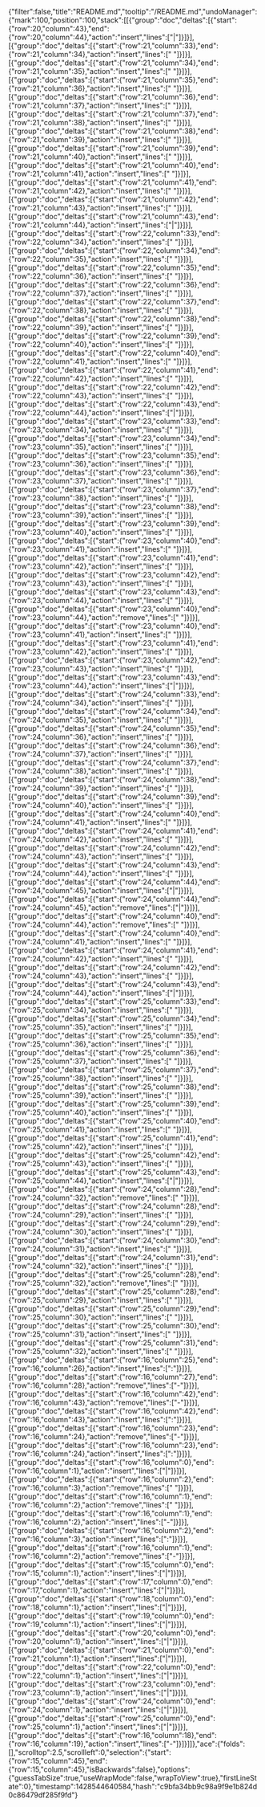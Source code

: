 {"filter":false,"title":"README.md","tooltip":"/README.md","undoManager":{"mark":100,"position":100,"stack":[[{"group":"doc","deltas":[{"start":{"row":20,"column":43},"end":{"row":20,"column":44},"action":"insert","lines":["|"]}]}],[{"group":"doc","deltas":[{"start":{"row":21,"column":33},"end":{"row":21,"column":34},"action":"insert","lines":[" "]}]}],[{"group":"doc","deltas":[{"start":{"row":21,"column":34},"end":{"row":21,"column":35},"action":"insert","lines":[" "]}]}],[{"group":"doc","deltas":[{"start":{"row":21,"column":35},"end":{"row":21,"column":36},"action":"insert","lines":[" "]}]}],[{"group":"doc","deltas":[{"start":{"row":21,"column":36},"end":{"row":21,"column":37},"action":"insert","lines":[" "]}]}],[{"group":"doc","deltas":[{"start":{"row":21,"column":37},"end":{"row":21,"column":38},"action":"insert","lines":[" "]}]}],[{"group":"doc","deltas":[{"start":{"row":21,"column":38},"end":{"row":21,"column":39},"action":"insert","lines":[" "]}]}],[{"group":"doc","deltas":[{"start":{"row":21,"column":39},"end":{"row":21,"column":40},"action":"insert","lines":[" "]}]}],[{"group":"doc","deltas":[{"start":{"row":21,"column":40},"end":{"row":21,"column":41},"action":"insert","lines":[" "]}]}],[{"group":"doc","deltas":[{"start":{"row":21,"column":41},"end":{"row":21,"column":42},"action":"insert","lines":[" "]}]}],[{"group":"doc","deltas":[{"start":{"row":21,"column":42},"end":{"row":21,"column":43},"action":"insert","lines":[" "]}]}],[{"group":"doc","deltas":[{"start":{"row":21,"column":43},"end":{"row":21,"column":44},"action":"insert","lines":["|"]}]}],[{"group":"doc","deltas":[{"start":{"row":22,"column":33},"end":{"row":22,"column":34},"action":"insert","lines":[" "]}]}],[{"group":"doc","deltas":[{"start":{"row":22,"column":34},"end":{"row":22,"column":35},"action":"insert","lines":[" "]}]}],[{"group":"doc","deltas":[{"start":{"row":22,"column":35},"end":{"row":22,"column":36},"action":"insert","lines":[" "]}]}],[{"group":"doc","deltas":[{"start":{"row":22,"column":36},"end":{"row":22,"column":37},"action":"insert","lines":[" "]}]}],[{"group":"doc","deltas":[{"start":{"row":22,"column":37},"end":{"row":22,"column":38},"action":"insert","lines":[" "]}]}],[{"group":"doc","deltas":[{"start":{"row":22,"column":38},"end":{"row":22,"column":39},"action":"insert","lines":[" "]}]}],[{"group":"doc","deltas":[{"start":{"row":22,"column":39},"end":{"row":22,"column":40},"action":"insert","lines":[" "]}]}],[{"group":"doc","deltas":[{"start":{"row":22,"column":40},"end":{"row":22,"column":41},"action":"insert","lines":[" "]}]}],[{"group":"doc","deltas":[{"start":{"row":22,"column":41},"end":{"row":22,"column":42},"action":"insert","lines":[" "]}]}],[{"group":"doc","deltas":[{"start":{"row":22,"column":42},"end":{"row":22,"column":43},"action":"insert","lines":[" "]}]}],[{"group":"doc","deltas":[{"start":{"row":22,"column":43},"end":{"row":22,"column":44},"action":"insert","lines":["|"]}]}],[{"group":"doc","deltas":[{"start":{"row":23,"column":33},"end":{"row":23,"column":34},"action":"insert","lines":[" "]}]}],[{"group":"doc","deltas":[{"start":{"row":23,"column":34},"end":{"row":23,"column":35},"action":"insert","lines":[" "]}]}],[{"group":"doc","deltas":[{"start":{"row":23,"column":35},"end":{"row":23,"column":36},"action":"insert","lines":[" "]}]}],[{"group":"doc","deltas":[{"start":{"row":23,"column":36},"end":{"row":23,"column":37},"action":"insert","lines":[" "]}]}],[{"group":"doc","deltas":[{"start":{"row":23,"column":37},"end":{"row":23,"column":38},"action":"insert","lines":[" "]}]}],[{"group":"doc","deltas":[{"start":{"row":23,"column":38},"end":{"row":23,"column":39},"action":"insert","lines":[" "]}]}],[{"group":"doc","deltas":[{"start":{"row":23,"column":39},"end":{"row":23,"column":40},"action":"insert","lines":[" "]}]}],[{"group":"doc","deltas":[{"start":{"row":23,"column":40},"end":{"row":23,"column":41},"action":"insert","lines":[" "]}]}],[{"group":"doc","deltas":[{"start":{"row":23,"column":41},"end":{"row":23,"column":42},"action":"insert","lines":[" "]}]}],[{"group":"doc","deltas":[{"start":{"row":23,"column":42},"end":{"row":23,"column":43},"action":"insert","lines":[" "]}]}],[{"group":"doc","deltas":[{"start":{"row":23,"column":43},"end":{"row":23,"column":44},"action":"insert","lines":[" "]}]}],[{"group":"doc","deltas":[{"start":{"row":23,"column":40},"end":{"row":23,"column":44},"action":"remove","lines":["    "]}]}],[{"group":"doc","deltas":[{"start":{"row":23,"column":40},"end":{"row":23,"column":41},"action":"insert","lines":[" "]}]}],[{"group":"doc","deltas":[{"start":{"row":23,"column":41},"end":{"row":23,"column":42},"action":"insert","lines":[" "]}]}],[{"group":"doc","deltas":[{"start":{"row":23,"column":42},"end":{"row":23,"column":43},"action":"insert","lines":[" "]}]}],[{"group":"doc","deltas":[{"start":{"row":23,"column":43},"end":{"row":23,"column":44},"action":"insert","lines":["|"]}]}],[{"group":"doc","deltas":[{"start":{"row":24,"column":33},"end":{"row":24,"column":34},"action":"insert","lines":[" "]}]}],[{"group":"doc","deltas":[{"start":{"row":24,"column":34},"end":{"row":24,"column":35},"action":"insert","lines":[" "]}]}],[{"group":"doc","deltas":[{"start":{"row":24,"column":35},"end":{"row":24,"column":36},"action":"insert","lines":[" "]}]}],[{"group":"doc","deltas":[{"start":{"row":24,"column":36},"end":{"row":24,"column":37},"action":"insert","lines":[" "]}]}],[{"group":"doc","deltas":[{"start":{"row":24,"column":37},"end":{"row":24,"column":38},"action":"insert","lines":[" "]}]}],[{"group":"doc","deltas":[{"start":{"row":24,"column":38},"end":{"row":24,"column":39},"action":"insert","lines":[" "]}]}],[{"group":"doc","deltas":[{"start":{"row":24,"column":39},"end":{"row":24,"column":40},"action":"insert","lines":[" "]}]}],[{"group":"doc","deltas":[{"start":{"row":24,"column":40},"end":{"row":24,"column":41},"action":"insert","lines":[" "]}]}],[{"group":"doc","deltas":[{"start":{"row":24,"column":41},"end":{"row":24,"column":42},"action":"insert","lines":[" "]}]}],[{"group":"doc","deltas":[{"start":{"row":24,"column":42},"end":{"row":24,"column":43},"action":"insert","lines":[" "]}]}],[{"group":"doc","deltas":[{"start":{"row":24,"column":43},"end":{"row":24,"column":44},"action":"insert","lines":[" "]}]}],[{"group":"doc","deltas":[{"start":{"row":24,"column":44},"end":{"row":24,"column":45},"action":"insert","lines":["|"]}]}],[{"group":"doc","deltas":[{"start":{"row":24,"column":44},"end":{"row":24,"column":45},"action":"remove","lines":["|"]}]}],[{"group":"doc","deltas":[{"start":{"row":24,"column":40},"end":{"row":24,"column":44},"action":"remove","lines":["    "]}]}],[{"group":"doc","deltas":[{"start":{"row":24,"column":40},"end":{"row":24,"column":41},"action":"insert","lines":[" "]}]}],[{"group":"doc","deltas":[{"start":{"row":24,"column":41},"end":{"row":24,"column":42},"action":"insert","lines":[" "]}]}],[{"group":"doc","deltas":[{"start":{"row":24,"column":42},"end":{"row":24,"column":43},"action":"insert","lines":[" "]}]}],[{"group":"doc","deltas":[{"start":{"row":24,"column":43},"end":{"row":24,"column":44},"action":"insert","lines":["|"]}]}],[{"group":"doc","deltas":[{"start":{"row":25,"column":33},"end":{"row":25,"column":34},"action":"insert","lines":[" "]}]}],[{"group":"doc","deltas":[{"start":{"row":25,"column":34},"end":{"row":25,"column":35},"action":"insert","lines":[" "]}]}],[{"group":"doc","deltas":[{"start":{"row":25,"column":35},"end":{"row":25,"column":36},"action":"insert","lines":[" "]}]}],[{"group":"doc","deltas":[{"start":{"row":25,"column":36},"end":{"row":25,"column":37},"action":"insert","lines":[" "]}]}],[{"group":"doc","deltas":[{"start":{"row":25,"column":37},"end":{"row":25,"column":38},"action":"insert","lines":[" "]}]}],[{"group":"doc","deltas":[{"start":{"row":25,"column":38},"end":{"row":25,"column":39},"action":"insert","lines":[" "]}]}],[{"group":"doc","deltas":[{"start":{"row":25,"column":39},"end":{"row":25,"column":40},"action":"insert","lines":[" "]}]}],[{"group":"doc","deltas":[{"start":{"row":25,"column":40},"end":{"row":25,"column":41},"action":"insert","lines":[" "]}]}],[{"group":"doc","deltas":[{"start":{"row":25,"column":41},"end":{"row":25,"column":42},"action":"insert","lines":[" "]}]}],[{"group":"doc","deltas":[{"start":{"row":25,"column":42},"end":{"row":25,"column":43},"action":"insert","lines":[" "]}]}],[{"group":"doc","deltas":[{"start":{"row":25,"column":43},"end":{"row":25,"column":44},"action":"insert","lines":["|"]}]}],[{"group":"doc","deltas":[{"start":{"row":24,"column":28},"end":{"row":24,"column":32},"action":"remove","lines":["    "]}]}],[{"group":"doc","deltas":[{"start":{"row":24,"column":28},"end":{"row":24,"column":29},"action":"insert","lines":[" "]}]}],[{"group":"doc","deltas":[{"start":{"row":24,"column":29},"end":{"row":24,"column":30},"action":"insert","lines":[" "]}]}],[{"group":"doc","deltas":[{"start":{"row":24,"column":30},"end":{"row":24,"column":31},"action":"insert","lines":[" "]}]}],[{"group":"doc","deltas":[{"start":{"row":24,"column":31},"end":{"row":24,"column":32},"action":"insert","lines":[" "]}]}],[{"group":"doc","deltas":[{"start":{"row":25,"column":28},"end":{"row":25,"column":32},"action":"remove","lines":["    "]}]}],[{"group":"doc","deltas":[{"start":{"row":25,"column":28},"end":{"row":25,"column":29},"action":"insert","lines":[" "]}]}],[{"group":"doc","deltas":[{"start":{"row":25,"column":29},"end":{"row":25,"column":30},"action":"insert","lines":[" "]}]}],[{"group":"doc","deltas":[{"start":{"row":25,"column":30},"end":{"row":25,"column":31},"action":"insert","lines":[" "]}]}],[{"group":"doc","deltas":[{"start":{"row":25,"column":31},"end":{"row":25,"column":32},"action":"insert","lines":[" "]}]}],[{"group":"doc","deltas":[{"start":{"row":16,"column":25},"end":{"row":16,"column":26},"action":"insert","lines":[":"]}]}],[{"group":"doc","deltas":[{"start":{"row":16,"column":27},"end":{"row":16,"column":28},"action":"remove","lines":["-"]}]}],[{"group":"doc","deltas":[{"start":{"row":16,"column":42},"end":{"row":16,"column":43},"action":"remove","lines":["-"]}]}],[{"group":"doc","deltas":[{"start":{"row":16,"column":42},"end":{"row":16,"column":43},"action":"insert","lines":[":"]}]}],[{"group":"doc","deltas":[{"start":{"row":16,"column":23},"end":{"row":16,"column":24},"action":"remove","lines":["-"]}]}],[{"group":"doc","deltas":[{"start":{"row":16,"column":23},"end":{"row":16,"column":24},"action":"insert","lines":[":"]}]}],[{"group":"doc","deltas":[{"start":{"row":16,"column":0},"end":{"row":16,"column":1},"action":"insert","lines":["|"]}]}],[{"group":"doc","deltas":[{"start":{"row":16,"column":2},"end":{"row":16,"column":3},"action":"remove","lines":[" "]}]}],[{"group":"doc","deltas":[{"start":{"row":16,"column":1},"end":{"row":16,"column":2},"action":"remove","lines":[" "]}]}],[{"group":"doc","deltas":[{"start":{"row":16,"column":1},"end":{"row":16,"column":2},"action":"insert","lines":["-"]}]}],[{"group":"doc","deltas":[{"start":{"row":16,"column":2},"end":{"row":16,"column":3},"action":"insert","lines":[":"]}]}],[{"group":"doc","deltas":[{"start":{"row":16,"column":1},"end":{"row":16,"column":2},"action":"remove","lines":["-"]}]}],[{"group":"doc","deltas":[{"start":{"row":15,"column":0},"end":{"row":15,"column":1},"action":"insert","lines":["|"]}]}],[{"group":"doc","deltas":[{"start":{"row":17,"column":0},"end":{"row":17,"column":1},"action":"insert","lines":["|"]}]}],[{"group":"doc","deltas":[{"start":{"row":18,"column":0},"end":{"row":18,"column":1},"action":"insert","lines":["|"]}]}],[{"group":"doc","deltas":[{"start":{"row":19,"column":0},"end":{"row":19,"column":1},"action":"insert","lines":["|"]}]}],[{"group":"doc","deltas":[{"start":{"row":20,"column":0},"end":{"row":20,"column":1},"action":"insert","lines":["|"]}]}],[{"group":"doc","deltas":[{"start":{"row":21,"column":0},"end":{"row":21,"column":1},"action":"insert","lines":["|"]}]}],[{"group":"doc","deltas":[{"start":{"row":22,"column":0},"end":{"row":22,"column":1},"action":"insert","lines":["|"]}]}],[{"group":"doc","deltas":[{"start":{"row":23,"column":0},"end":{"row":23,"column":1},"action":"insert","lines":["|"]}]}],[{"group":"doc","deltas":[{"start":{"row":24,"column":0},"end":{"row":24,"column":1},"action":"insert","lines":["|"]}]}],[{"group":"doc","deltas":[{"start":{"row":25,"column":0},"end":{"row":25,"column":1},"action":"insert","lines":["|"]}]}],[{"group":"doc","deltas":[{"start":{"row":16,"column":18},"end":{"row":16,"column":19},"action":"insert","lines":["-"]}]}]]},"ace":{"folds":[],"scrolltop":2.5,"scrollleft":0,"selection":{"start":{"row":15,"column":45},"end":{"row":15,"column":45},"isBackwards":false},"options":{"guessTabSize":true,"useWrapMode":false,"wrapToView":true},"firstLineState":0},"timestamp":1428544640584,"hash":"c9bfa34bb9c98a9f9e1b824d0c86479df285f9fd"}